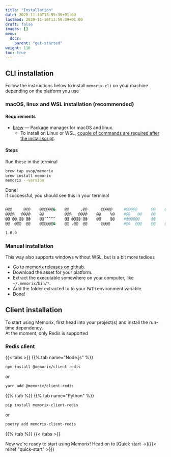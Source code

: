 ```yaml
---
title: "Installation"
date: 2020-11-16T13:59:39+01:00
lastmod: 2020-11-16T13:59:39+01:00
draft: false
images: []
menu:
  docs:
    parent: "get-started"
weight: 110
toc: true
---
```


## CLI installation

Follow the instructions below to install `memorix-cli` on your machine depending on the platform you use

### macOS, linux and WSL installation (recommended)

#### Requirements

- [brew](https://brew.sh/) — Package manager for macOS and linux.
  - To install on Linux or WSL, [couple of commands are required after the install script](https://docs.brew.sh/Homebrew-on-Linux).

#### Steps

Run these in the terminal

```bash
brew tap uvop/memorix
brew install memorix
memorix --version
```

Done!  
if successful, you should see this in your terminal

```bash

@@@     @@@    @@@@@@&    @@     .@@      @@@@@     #@@@@@      @@    @&    &@
@@@@   @@@@    @@         @@@   @@@@    @@    %@    #@&   @@    @@     @@@@@@
@@ @@ @@ @@    @@^^^^^    @@ @@@@ @@    @@    @@    #@@@@@@     @@     @@@@@@
@@  @@@  @@    @@@@@@&    @@ .@@  @@      @@@@      #@&  @@@    @@    @&    &@

1.0.0
```

### Manual installation

This way also supports windows without WSL, but is a bit more tedious

- Go to [memorix releases on github](https://github.com/uvop/memorix/releases).
- Download the asset for your platform.
- Extract the executable somewhere on your computer, like `~/.memorix/bin/*`.
- Add the folder extracted to to your `PATH` environment variable.
- Done!

## Client installation

To start using Memorix, first head into your project(s) and install the run-time dependency.  
At the moment, only Redis is supported

### Redis client

{{< tabs >}}
{{% tab name="Node.js" %}}

```bash
npm install @memorix/client-redis
```

or

```bash
yarn add @memorix/client-redis
```

{{% /tab %}}
{{% tab name="Python" %}}

```bash
pip install memorix-client-redis
```

or

```bash
poetry add memorix-client-redis
```

{{% /tab %}}
{{< /tabs >}}

Now we're ready to start using Memorix! Head on to [Quick start →]({{< relref "quick-start" >}})
